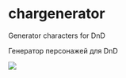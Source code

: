 # chargenerator

Generator characters for DnD

Генератор персонажей для DnD

<div id="badges">
  
  <a href="t.me/rroll">
    <img src="https://img.shields.io/badge/%F0%9F%A4%96-Telegram-blue"/>
  </a>
</div>
